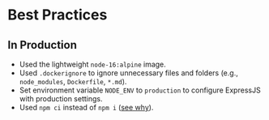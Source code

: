 # Best Practices

## In Production

- Used the lightweight `node-16:alpine` image.
- Used `.dockerignore` to ignore unnecessary files and folders (e.g., `node_modules`, `Dockerfile`, `*.md`).
- Set environment variable `NODE_ENV` to `production` to configure ExpressJS with production settings.
- Used `npm ci` instead of `npm i` ([see why](https://docs.npmjs.com/cli/v8/commands/npm-ci)).

